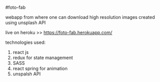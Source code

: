 #foto-fab

webapp from where one can download high resolution images created using unsplash API

live on heroku >> https://foto-fab.herokuapp.com/


technologies used: 
1. react js 
2. redux for state management
3. SASS
4. react spring for animation
5. unspalsh API